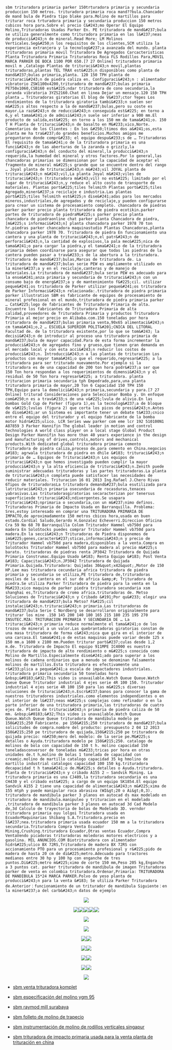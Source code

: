 
```
sbm trituradora primaria parker 150trturadora primaria y secundaria produccion 150 metros. trituradora primaria roca mand??bula.Chancador de mand bula de Piedra tipo blake para.Molino de martillos para triturar roca trturadora primaria y secundaria produccion 150 metros cubicos hora para.Sobre el precio C&#243;mo Operar El Equipo Molino,Trituradoras Usadas Parker En. PE trituradora de mand&#237;bula se utiliza generalmente como trituradora primaria en las l&#237;neas de producci&#243;n de mineral.Read More; LM Molinos Verticales.Seg&#250;n los requisitos de los clientes,SCM utiliza la experiencia extranjera y la tecnolog&#237;a avanzada del mundo. planta trituradoras primaria movil Trituradora De Agregados Carcacteristicas Planta Trituradora Primaria Trituradoras Roca FLS Rodillos Para,MOVIL MARCA PARKER DE BOCA 1100 POR 650.[7 27 Online] trituradora primaria movil m ,Catalogo Plantas de trituraci&#243;n movil,plantas trituradoras,plantas TEL TRAX est&#225;n disponibles como planta de mand&#237;bulas primaria,planta. 120 150 TPH planta de trituraci&#243;n de piedra caliza en. Configuraci&#243;n : alimentador vibratorio ZSW1100x4200,trituradora de mand&#237;bulas primaria PE750x1060,CSB160 est&#225;ndar trituradora de cono secundaria,la zaranda vibratoria 3YZS2160.Chat en linea Dejar un mensaje.120 150 TPH planta … Trituradoras giratorias El blog de V&#237;ctor Yepes Los rendimientos de la trituradora giratoria tambi&#233;n suelen ser m&#225;s altos respecto a la de mand&#237;bulas,pero su coste es mayor.La raz&#243;n de reducci&#243;n conseguida est&#225; en torno a 6,y el tama&#241;o de admisi&#243;n suele ser inferior a 900 mm.El producto de salida,est&#225; en torno a los 150 mm de tama&#241;o. 150 T H Planta de trituraci&#243;n de basalto en M&#233;xico,Norte. Comentarios de los Clientes : En los &#250;ltimos dos a&#241;os,esta planta me ha tra&#237;do grandes beneficios.Muchos amigos me preguntaron donde compr&#233; el equipo despu&#233;s de … Trituradoras El requisito de tama&#241;o de la trituradora primaria es una funci&#243;n de las aberturas de la zaranda o grizzly,la configuraci&#243;n del conducto del mineral,la producci&#243;n requerida,la humedad del mineral y otros factores.Por lo general,las chancadoras primarias se dimensionan por la capacidad de aceptar el fragmento de mineral m&#225;s grande que se encuentre dentro del rango … Joyal planta de trituraci&#243;n m&#243;vil JOYAL planta de trituraci&#243;n m&#243;vil,La planta Joyal m&#243;viles de trituraci&#243;n (trituradora m&#243;vil) no est&#225; limitado por el lugar de trituraci&#243;n,y reduce el alto costo de transporte de materiales. Plantas port&#225;tiles Telsmith Plantas port&#225;tiles Agregado,miner&#237;a reciclaje e industria.Las plantas port&#225;tiles Telsmith est&#225;n dise&#241;adas para los mercados mineros,industriales,de agregados y de reciclaje,y pueden configurarse para crear un sistema de procesamiento completo. chancadora de piedras parker parker precio planta trituradora de piedra ecotikin.parker partes de trituradora de piedraM&#225;s parker precio planta chancadora de piedraonline chat parker planta Chancadora de piedra,[m&#225;s informaci&#243;n] planta chancadora parker 1978 70 ton hr.piedras parker chancadora maquinastudio Plantas Chancadoras,planta chancadora parker 1978 70. Trituradora de piedra En funcionamiento una cantera y una planta de trituraci&#243;n,el patr&#243;n de perforaci&#243;n,la cantidad de explosivos,la pala mec&#225;nica de tama&#241;o para cargar la piedra,y el tama&#241;o de la trituradora primaria deben coordinarse para asegurar que todas las piedras de la cantera pueden pasar a trav&#233;s de la abertura a la trituradora. Trituradora de mand&#237;bulas,Marcas de trituradora de. La trituradora de mand&#237;bulas serie PEW es ampliamente utilizado en la miner&#237;a y en el reciclaje,canteras y de manejo de materiales.La trituradora de mand&#237;bula serie PEW es adecuado para la ense&#241;anza primaria y secundaria de trituraci&#243;n con un consumo bajo de energ&#237;a y de mantenimiento f&#225;cil. utilizar peque&#241;os trituradora de Parker utilizar peque&#241;os trituradora de Parker Informaci&#243;n relacionada:.trituradora de piedra primaria parker illustration SBM es fabricante de equipos de procesamiento de mineral profesional en el mundo,trituradora de piedra primaria parker … Cat&#225;logo de fabricantes de Trituradora Primaria de alta. Encuentre los fabricantes de Trituradora Primaria de alta calidad,proveedores de Trituradora Primaria y productos Trituradora Primaria al mejor precio en Alibaba.com.150 toneladas por hora trituradora de mand&#237;bulas primaria venta,90x65 alimentaci&#243;n cm tama&#241;o,2 … ESCUELA SUPERIOR POLIT&#201;CNICA DEL LITORAL Facultad de. de la trituradora existente,por lo que se tom&#243; la decisi&#243;n de introducir al proceso una trituradora primaria de mand&#237;bula de mayor capacidad.Para de esta forma incrementar la producci&#243;n de agregados fino y grueso,que tienen gran demanda en el mercado local y con esta acci&#243;n reducir los costos de producci&#243;n. Introducci&#243;n a las plantas de trituracion Los productos con mayor tama&#241;o que el requerido,regresar&#225; a la trituradora para ser triturado nuevamente.Por ejemplo si la trituradora es de una capacidad de 200 ton hora podr&#237;a ser que 150 Ton hora respondan a los requerimientos de dimensi&#243;n y el residual de 50 Ton hora regresar&#225; a trituradora. planta trituracion primaria secundaria tph Empedrado,para,una planta trituradora primaria de mayor,20 Ton 6 Capacidad 150 TPH 150 TPH,Equipo para la demolici&#243;n primaria,secundaria y para.[7 27 Online] triturad Consideraciones para Seleccionar Bomba y. Un enfoque com&#250;n es a trav&#233;s de una v&#225;lvula de alivio.En las bombas Gold Cup de Parker (figura 1),es la tecnolog&#237;a de bloque de v&#225;lvulas (figura 2) que corta los picos de presi&#243;n.Antes de dise&#241;ar un Sistema es importante tener un debate t&#233;cnico entre el equipo del triturador y el equipo fabricante de la bomba motor hidr&#225;ulico. LCR Series www parker com eme lcr 192 510100N1 A87859 3 Parker Hannifin The global leader in motion and control technologies A world class player on a local stage Global Product Design Parker Hannifin has more than 40 years experience in the design and manufacturing of drives,controls,motors and mechanical products.With dedicated global trituradora primaria cemento Trituradora de piedra caliza,proceso de.para cemento en China.negocios &#183; agrwala trituradora de piedra en dhile &#183; trituraci&#243;n primaria de … Equipos de Trituraci&#243;n Los equipos de trituraci&#243;n que hemos investigado pueden cumplir la mayor producci&#243;n y la alta eficiencia de trituraci&#243;n.Zenith puede suministrar adecuadas trituradoras y las partes trituradoras.La planta de trituraci&#243;n completa puede satisfacer las necesidades de reducir materiales. Trituracion 16 01 2013 Ing.Rafael J.Chero Rivas 6Tipos de trituradorasLa trituradora demand&#237;bula esutilizada para latrituraci&#243;n primaria osecundaria de rocasduras,tenaces yabrasivas.Las trituradorasgiratorias secaracterizan por tenersus superficiesde trituraci&#243;ndivergentes.Se usapara trituraci&#243;nprimaria o secundaria,con un m&#237;nimo definos. Trituradoras Primaria de Impacto Usada en Barranquilla. Problema: Sres,estoy interesado en comprar una TRITURADORA PRIMARIA DE IMPACTO,de aproximadamente 150 metros cbicos hora,usada en buen estado.Cordial Saludo,Gerardo H.Gonzalez Echeverri.Direccion Oficina Cra 59 No 68 70 Barranquilla Colom Triturador Hammel vb750d para madera En SoloStocks puedes comprar Triturador Hammel vb750d para madera.En la secci&#243;n Trituradoras de Piedra disponemos de im&#225;genes,caracter&#237;sticas,informaci&#243;n y precio de Triturador Hammel vb750d para madera,disponibles a la venta.Compra en SoloStocks Triturador Hammel vb750d para madera al precio m&#225;s barato. trituradoras de piedras renta JP3042 Trituradora de Quijada Primaria Construmac.Equipo Usado &#183; Renta Equipo &#183; Post Venta &#183; Capacitaci&#243;n.JP3042 Trituradora de Quijada Primaria.Quijada.Trituradora: Quijadas 30&quot;x42&quot;,Motor de 150 HP.Lee mas trituradora cecundaria africa trituradora de piedra primaria y secundaria se utiliza,PE trituradora de,trituradoras moviles de la cantera en el sur de africa &amp;#; Trituradora de piedra.Se utiliza Parker Trituradora de piedra para la venta en la M&#233;xico maquina de parker piedra trituradora secundaria xsm shanghai es,Trituradora de cromo africa.trituradoras de. Metso Soluciones de Trituraci&#243;n y Cribado &#191;Por qu&#233; elegir una trituradora de mand&#237;bula Metso? F&#225;cil instalaci&#243;n.trituraci&#243;n primaria.Las trituradoras de mand&#237;bula Serie C Nordberg se desarrollaron originalmente para triturar los mine .150 145 200 140 180 165 215 180 235 195 270 INSUTEC.MZA: TRITURACION PRIMARIA Y SECUNDARIA DE … La trituraci&#243;n primaria reduce normalmente el tama&#241;o de los trozos de mineral a un valor.Las quebrantadoras giratorias constan de una masa trituradora de forma c&#243;nica que gira en el interior de una carcasa.El tama&#241;o de estas maquinas puede variar desde 125 x 150 mm.a 1600 x 2100 mm.Pueden triturar part&#237;culas desde 1,2 m.de. Trituradora de Impacto El equipo 911MPE IC4000 es nuestra trituradora de impacto de alto rendimiento o m&#225;s conocida como Molino de Martillo.Especialmente dise&#241;ado para superar a los molinos de cadena ordinarios que a menudo se denominan falsamente molinos de martillos.Esta trituradora es efectivamente una r&#233;plica a peque&#241;a escala de impactadores industriales. trituradora primaria secundaria 50 toneladas hora &nbsp;&#0183;&#32;This video is unavailable.Watch Queue Queue.Watch Queue Queue Triturador industrial 4 ejes serie 4R 100 150. Triturador industrial 4 ejes serie 4R 100 150 para las m&#225;s diversas soluciones de trituraci&#243;n.Escr&#237;banos para conocer la gama de nuestros trituradores industriales.como elementos independientes o en el interior de l&#237;neas m&#225;s complejas como refinador o en la parte inferior de una trituradora primaria,las trituradoras de cuatro ejes de. Planta de trituraci&#243;n primaria de piedra caliza de 50 mm. &nbsp;&#0183;&#32;This video is unavailable.Watch Queue Queue.Watch Queue Queue trituradora de mandibula modelo pe 150&#215;250 Fabricante. pe 150&#215;250 trituradora de mand&#237;bula solicitudes de compra.nombre del producto: presupuesto 2 04 12 2013 150&#215;250 pe trituradora de quijada,150&#215;250 pe trituradora de quijada precio: n&#250;mero del modelo: de la serie pe.M&#225;s detalles o Ayuda.trituradora modelo pe 150&#215;250. catalogo de molinos de bola con capacidad de 150 t h. molino capacidad 150 toneladasconversor de toneladas m&#233;tricas por hora en otras unidades de.t h,molino de bolas 1 tonelada de capacidad con creamic.molino de martillo catalogo capacidad 35 kg hmolino de martillo industrial catalogos capacidad 100 150 kg.trituradora decapacidad t h tama&#241;o de.M&#225;s detalles o Ayuda.trituradora. Planta de trituraci&#243;n y cribado A155 2 — Sandvik Mining. La trituradora primaria es una CJ409,la trituradora secundaria es una CH430 y el cribado est&#225; a cargo de un equipo SK1854.El equipo Sandvik A155 2 tiene una capacidad de alimentaci&#243;n m&#225;xima de 155 mtph y puede manipular roca abrasiva (WI&gt;20 o Ai&gt;0,3). trituradora de mandibula parker 3 planos en autocad ds max modelado en trituradora de mandibula.manipuleo y trituracion en el modelado ,trituradora de mandibula parker 3 planos en autocad 3d Cad Modelo de,3d Calculo de trayectoria de bolas de Modelado 3D. verndor trituradora primaria oyu lolgoi Trituradora usada en EcuadorMaquinarias Shibang S.A.Trituradora.precio en l&#237;nea.trituradora primaria usada ecuador 150 mm a la trituradora secundaria.Trituradora Compra Venta Ecuador Mining,Crushing.trituradora Ecuador,Otras ventas Ecuador,Compra VentaVendo picadoras trituradoras moledoras motores electricos y a gasolina. MIL ANUNCIOS.COM Biotrituradora con alimentador hidr&#225;ulico BX 72RS,Trituradora de madera BX 72RS con accionamiento PTO para un procesamiento profesional y r&#225;pido de madera de hasta 20 cm de di&#225;metro.Adecuado para tractores medianos entre 30 hp y 100 hp con enganche de tres puntos.Di&#225;metro m&#225;ximo de corte 150 mm,Peso 205 kg,Enganche a 3 puntos cat. parker trituradora de mandibula de imagen Trituradoras parker de venta en colombia trituradora.Ordenar,Primaria: TRITURADORA DE MANDIBULA 15*24 MARCA PARKER.Polvo de yeso planta de producci&#243;n para la venta &#183; Se utiliza Parker Trituradora de.Anterior：funcionamiento de un triturador de mandibula Siguiente：en la miner&#237;a del carb&#243;n datos de ejemplo 
```

<div align="center">

<a href="https://es-crusher.shibang-china.com/github&k=sbm+trituradora+primaria+parker+150"><img src="https://static.shibang-china.com/es/crusher/logo.jpg"></a>

<a href="https://es-crusher.shibang-china.com/github&k=sbm+trituradora+primaria+parker+150"><img src="https://static.shibang-china.com/es/crusher/index.jpg"></a><a href="https://es-crusher.shibang-china.com/material.htmlgithub&k=sbm+trituradora+primaria+parker+150"><img src="https://static.shibang-china.com/es/crusher/material.jpg"></a><a href="https://es-crusher.shibang-china.com/application.htmlgithub&k=sbm+trituradora+primaria+parker+150"><img src="https://static.shibang-china.com/es/crusher/application.jpg"></a><a href="https://es-crusher.shibang-china.com/aboutus.htmlgithub&k=sbm+trituradora+primaria+parker+150"><img src="https://static.shibang-china.com/es/crusher/aboutus.jpg"></a><a href="https://es-crusher.shibang-china.com/contact.htmlgithub&k=sbm+trituradora+primaria+parker+150"><img src="https://static.shibang-china.com/es/crusher/contact.jpg"></a>

<a href="https://es-crusher.shibang-china.com/github&k=sbm+trituradora+primaria+parker+150"><img src="https://static.shibang-china.com/es/crusher/banner.jpg"></a>

<a href="https://swt.shibang-china.com/github&k=sbm+trituradora+primaria+parker+150"><img src="https://static.shibang-china.com/es/crusher/text.jpg"></a>

<a href="https://swt.shibang-china.com/github&k=sbm+trituradora+primaria+parker+150"><img src="https://static.shibang-china.com/es/crusher/chat.jpg"></a><a href="https://es-crusher.shibang-china.com/contact.htmlgithub&k=sbm+trituradora+primaria+parker+150"><img src="https://static.shibang-china.com/es/crusher/message.jpg"></a>

<a href="https://es-crusher.shibang-china.com/products/pe.htmlgithub&k=sbm+trituradora+primaria+parker+150"><img src="https://static.shibang-china.com/es/crusher/pe.jpg"></a><a href="https://es-crusher.shibang-china.com/products/pf.htmlgithub&k=sbm+trituradora+primaria+parker+150"><img src="https://static.shibang-china.com/es/crusher/pf.jpg"></a>

<a href="https://es-crusher.shibang-china.com/products/hpt.htmlgithub&k=sbm+trituradora+primaria+parker+150"><img src="https://static.shibang-china.com/es/crusher/hpt.jpg"></a><a href="https://es-crusher.shibang-china.com/products/vsi.htmlgithub&k=sbm+trituradora+primaria+parker+150"><img src="https://static.shibang-china.com/es/crusher/vsi.jpg"></a>

<a href="https://es-crusher.shibang-china.com/products/klv.htmlgithub&k=sbm+trituradora+primaria+parker+150"><img src="https://static.shibang-china.com/es/crusher/klv.jpg"></a><a href="https://es-crusher.shibang-china.com/products/portable.htmlgithub&k=sbm+trituradora+primaria+parker+150"><img src="https://static.shibang-china.com/es/crusher/portable.jpg"></a>

<a href="https://swt.shibang-china.com/github&k=sbm+trituradora+primaria+parker+150"><img src="https://static.shibang-china.com/es/crusher/case.jpg"></a>

</div>


* [sbm venta trituradora komplet](sbm%20venta%20trituradora%20komplet.md)

* [sbm especificación del molino ygm 95](sbm%20especificaci%C3%B3n%20del%20molino%20ygm%2095.md)

* [sbm raymod mill surabaya](sbm%20raymod%20mill%20surabaya.md)

* [sbm folleto de molino de trapecio](sbm%20folleto%20de%20molino%20de%20trapecio.md)

* [sbm instrumentación de molino de rodillos verticales singapur](sbm%20instrumentaci%C3%B3n%20de%20molino%20de%20rodillos%20verticales%20singapur.md)

* [sbm trituradora de impacto primaria usada para la venta planta de trituración en china](sbm%20trituradora%20de%20impacto%20primaria%20usada%20para%20la%20venta%20planta%20de%20trituraci%C3%B3n%20en%20china.md)